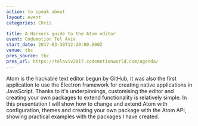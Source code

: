 ```yaml
---
action: to speak about
layout: event
categories: Chris

title: A Hackers guide to the Atom editor
event: Codemotion Tel Aviv
start_date: 2017-03-30T12:20:00.000Z
venue: tbc
pres_source: tbc
pres_url: https://telaviv2017.codemotionworld.com/agenda/
---
```


Atom is the hackable text editor begun by GitHub, it was also the first application to use the Electron framework for creating native applications in JavaScript. Thanks to it's underpinnings, customising the editor and creating your own packages to extend functionality is relatively simple. In this presentation I will show how to change and extend Atom with configuration, themes and creating your own package with the Atom API, showing practical examples with the packages I have created.
